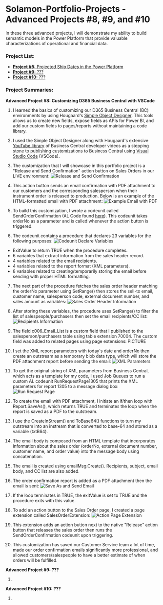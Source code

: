 # Solamon-Portfolio-Projects - Advanced Projects #8, #9, and #10

In these three advanced projects, I will demonstrate my ability to build semantic models in the Power Platform that provide valuable characterizations of operational and financial data.

### **Project List:**

  - [**Project #5:** Projected Ship Dates in the Power Platform](https://github.com/gsolamon/Solamon-Portfolio-Projects/tree/a4df116b6ae961cccb0e23dae92cdcf23fd586f1/Advanced%20Project%20%235%3A%20Projected%20Ship%20Dates%20in%20Power%20BI)
  - [**Project #9:** ???]()
  - [**Project #10:** ???]()

### **Project Summaries:**

  **Advanced Project #8: Customizing D365 Business Central with VSCode**
  
  1. I learned the basics of customizing our D365 Business Central (BC) environments by using Hougaard's [Simple Object Designer](https://www.hougaard.com/designer/). This tools allows us to create new fields, expose fields as APIs for Power BI, and add our custom fields to pages/reports without maintaining a code library.
  2. I used the Simple Object Designer along with Hougaard's extensive [YouTube library](https://www.youtube.com/c/ErikHougaard) of Business Central developer videos as a stepping stone to publishing customizations to Business Central using [Visual Studio Code](https://code.visualstudio.com/Download) (VSCode).
  3. The customization that I will showcase in this portfolio project is a "Release and Send Confirmation" action button on Sales Orders in our LIVE environment:
    ![Release and Send Confirmation](https://github.com/gsolamon/Solamon-Portfolio-Projects/blob/b8b99e26c9666aee0220eec6b1929433352f372e/Advanced%20Project%20%238%3A%20Customizing%20D365%20Business%20Central%20with%20VSCode/Images/Release%20and%20Send%20Confirmation.png)
     
  4. This action button sends an email confirmation with PDF attachment to our customers and the corresponding salesperson when their instrument order is released to production. Below is an example of the HTML-formatted email with PDF attachment:
    ![Example Email with PDF](https://github.com/gsolamon/Solamon-Portfolio-Projects/blob/3b3d66dde0df007f632ff180d54e7643fce22879/Advanced%20Project%20%238%3A%20Customizing%20D365%20Business%20Central%20with%20VSCode/Images/Example%20Email%20with%20PDF.png)
     
  5. To build this customization, I wrote a codeunit called SendOrderConfirmation (AL Code found [here](https://github.com/gsolamon/Solamon-Portfolio-Projects/blob/20e34930df43ace5c9f7e27bd5161e18e9dbf87a/Advanced%20Project%20%238%3A%20Customizing%20D365%20Business%20Central%20with%20VSCode/AL%20Code/SendOrderConfirmation.al)). This codeunit takes orderNo as a parameter and is called whenever the action button is triggered.
  6. The codeunit contains a procedure that declares 23 variables for the following purposes:
    ![Codeunit Declare Variables](https://github.com/gsolamon/Solamon-Portfolio-Projects/blob/20e34930df43ace5c9f7e27bd5161e18e9dbf87a/Advanced%20Project%20%238%3A%20Customizing%20D365%20Business%20Central%20with%20VSCode/Images/Codeunit%20Declare%20Variables.png)

  - ExitValue to return TRUE when the procedure completes.
  - 6 variables that extract information from the sales header record.
  - 4 variables related to the email recipients.
  - 4 variables related to the report format (XML parameters).
  - 8 variables related to creating/temporarily storing the email before sending with proper HTML formatting.
  7. The next part of the procedure fetches the sales order header matching the orderNo parameter using SetRange() then stores the sell-to email, customer name, salesperson code, external document number, and sales amount as variables:
    ![Sales Order Header Information](https://github.com/gsolamon/Solamon-Portfolio-Projects/blob/20e34930df43ace5c9f7e27bd5161e18e9dbf87a/Advanced%20Project%20%238%3A%20Customizing%20D365%20Business%20Central%20with%20VSCode/Images/Sales%20Order%20Header%20Information.png)
    
  8. After storing these variables, the procedure uses SetRange() to filter the list of salespeople/purchasers then set the email recipients/CC list:
    ![Recipients Information](https://github.com/gsolamon/Solamon-Portfolio-Projects/blob/20e34930df43ace5c9f7e27bd5161e18e9dbf87a/Advanced%20Project%20%238%3A%20Customizing%20D365%20Business%20Central%20with%20VSCode/Images/Recipients%20Information.png)

  9. The field c006_Email_List is a custom field that I published to the salesperson/purchasers table using table extension 70004. The custom field was added to related pages using page extensions:
    PICTURE
    
  10. I set the XML report parameters with today's date and orderNo then create an outstream as a temporary blob data type, which will store the PDF attachment report before sending the email:
    ![XML Parameters](https://github.com/gsolamon/Solamon-Portfolio-Projects/blob/20e34930df43ace5c9f7e27bd5161e18e9dbf87a/Advanced%20Project%20%238%3A%20Customizing%20D365%20Business%20Central%20with%20VSCode/Images/XML%20Parameters.png)

  11. To get the original string of XML parameters from Business Central, which acts as a template for my code, I used Job Queues to run a custom AL codeunit RunRequestPage1305 that prints the XML parameters for report 1305 to a message dialog box:
    ![Run Request Page](https://github.com/gsolamon/Solamon-Portfolio-Projects/blob/20e34930df43ace5c9f7e27bd5161e18e9dbf87a/Advanced%20Project%20%238%3A%20Customizing%20D365%20Business%20Central%20with%20VSCode/Images/RunRequestPage1305.png)

  12. To create the email with PDF attachment, I initiate an if/then loop with Report.SaveAs(), which returns TRUE and terminates the loop when the report is saved as a PDF to the outstream.
  13. I use the CreateInStream() and ToBase64() functions to turn my outstream into an instream that is converted to base-64 and stored as a variable (txtB64).
  14. The email body is composed from an HTML template that incorporates information about the sales order (orderNo, external document number, customer name, and order value) into the message body using concatenation.
  15. The email is created using emailMsg.Create(). Recipients, subject, email body, and CC list are also added.
  16. The order confirmation report is added as a PDF attachment then the email is sent:
    ![Save As and Send Email](https://github.com/gsolamon/Solamon-Portfolio-Projects/blob/1e813fe9cf42ab455ff5efea73c5e3b3a12a6cd7/Advanced%20Project%20%238%3A%20Customizing%20D365%20Business%20Central%20with%20VSCode/Images/Save%20As%20and%20Send%20Email.png)

  17. If the loop terminates in TRUE, the exitValue is set to TRUE and the procedure exits with this value.
  18. To add an action button to the Sales Order page, I created a page extension called SalesOrderExtension:
    ![Action Page Extension](https://github.com/gsolamon/Solamon-Portfolio-Projects/blob/1e813fe9cf42ab455ff5efea73c5e3b3a12a6cd7/Advanced%20Project%20%238%3A%20Customizing%20D365%20Business%20Central%20with%20VSCode/Images/Action%20Page%20Extension.png)

  19. This extension adds an action button next to the native "Release" action button that releases the sales order then runs the SendOrderConfirmation codeunit upon triggering.
  20. This customization has saved our Customer Service team a lot of time, made our order confirmation emails significantly more professional, and allowed customers/salespeople to have a better estimate of when orders will be fulfilled.


  **Advanced Project #9: ???**
  
  1. 


  **Advanced Project #10: ???**
  
  1. 
